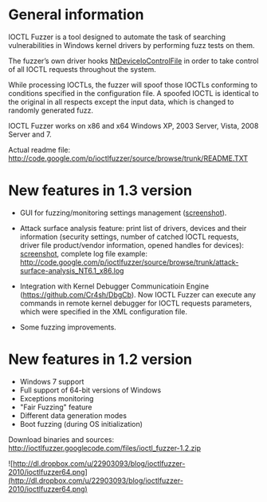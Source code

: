 # General information #

IOCTL Fuzzer is a tool designed to automate the task of searching vulnerabilities in Windows kernel drivers by performing fuzz tests on them.

The fuzzer’s own driver hooks [NtDeviceIoControlFile](http://msdn.microsoft.com/en-us/library/ms648411(VS.85).aspx) in order to take control of all IOCTL requests throughout the system.

While processing IOCTLs, the fuzzer will spoof those IOCTLs conforming to conditions specified in the configuration file. A spoofed IOCTL is identical to the original in all respects except the input data, which is changed to randomly generated fuzz.

IOCTL Fuzzer works on x86 and x64 Windows XP, 2003 Server, Vista, 2008 Server and 7.

Actual readme file: http://code.google.com/p/ioctlfuzzer/source/browse/trunk/README.TXT


# New features in 1.3 version #

  * GUI for fuzzing/monitoring settings management ([screenshot](http://dl.dropbox.com/u/22903093/blog/ioctlfuzzer-1.3/GUI.png)).

  * Attack surface analysis feature: print list of drivers, devices and their information (security settings, number of catched IOCTL requests, driver file product/vendor information, opened handles for devices): [screenshot](http://dl.dropbox.com/u/22903093/blog/ioctlfuzzer-1.3/attack-surface-analysis.png), complete log file example: http://code.google.com/p/ioctlfuzzer/source/browse/trunk/attack-surface-analysis_NT6.1_x86.log

  * Integration with Kernel Debugger Communicatioin Engine (https://github.com/Cr4sh/DbgCb). Now IOCTL Fuzzer can execute any commands in remote kernel debugger for IOCTL requests parameters, which were specified in the XML configuration file.

  * Some fuzzing improvements.


# New features in 1.2 version #

  * Windows 7 support
  * Full support of 64-bit versions of Windows
  * Exceptions monitoring
  * "Fair Fuzzing" feature
  * Different data generation modes
  * Boot fuzzing (during OS initialization)

Download binaries and sources:
http://ioctlfuzzer.googlecode.com/files/ioctl_fuzzer-1.2.zip

![http://dl.dropbox.com/u/22903093/blog/ioctlfuzzer-2010/ioctlfuzzer64.png](http://dl.dropbox.com/u/22903093/blog/ioctlfuzzer-2010/ioctlfuzzer64.png)

